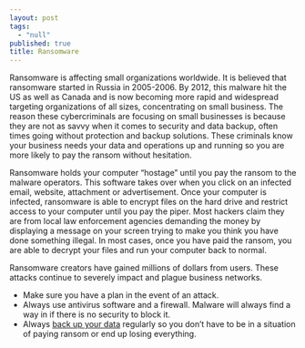 ```yaml
---
layout: post
tags: 
  - "null"
published: true
title: Ransomware
---
```



Ransomware is affecting small organizations worldwide. It is believed that ransomware started in Russia in 2005-2006.  By 2012, this malware hit the US as well as Canada and is now becoming more rapid and widespread targeting organizations of all sizes, concentrating on small business.  The reason these cybercriminals are focusing on small businesses is because they are not as savvy when it comes to security and data backup, often times going without protection and backup solutions.  These criminals know your business needs your data and operations up and running so you are more likely to pay the ransom without hesitation.

Ransomware holds your computer “hostage” until you pay the ransom to the malware operators. This software takes over when you click on an infected email, website, attachment or advertisement. Once your computer is infected, ransomware is able to encrypt files on the hard drive and restrict access to your computer until you pay the piper.  Most hackers claim they are from local law enforcement agencies demanding the money by displaying a message on your screen trying to make you think you have done something illegal.  In most cases, once you have paid the ransom, you are able to decrypt your files and run your computer back to normal.
 
Ransomware creators have gained millions of dollars from users.  These attacks continue to severely impact and plague business networks.  

- Make sure you have a plan in the event of an attack.
- Always use antivirus software and a firewall.  Malware will always find a way in if there is no security to block it. 
- Always [back up your data](http://blog.metiix.com/2015/11/03/cloud-backup/ "Metiix Cloud Backup") regularly so you don’t have to be in a situation of paying ransom or end up losing everything.
